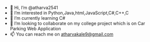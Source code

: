 - 👋 Hi, I’m @atharva2541
- 👀 I’m interested in Python,Java,html,JavaScript,C#,C++,C
- 🌱 I’m currently learning C#
- 💞️ I’m looking to collaborate on my college project which is on Car Parking Web Application
- 📫 You can reach me on atharvakale9@gmail.com

<!---
atharva2541/atharva2541 is a ✨ special ✨ repository because its `README.md` (this file) appears on your GitHub profile.
You can click the Preview link to take a look at your changes.
--->
